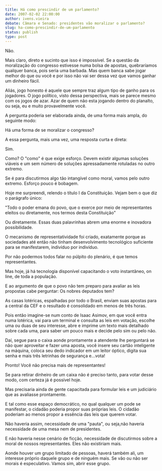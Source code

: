 ```yaml
---
title: Há como prescindir de um parlamento?
date: 2007-02-02 22:00:00
author: ivens.vieira
debate: Câmara e Senado: presidentes vão moralizar o parlamento?
slug: ha-como-prescindir-de-um-parlamento
status: publish 
type: post
---
```


Não.   

Mais claro, direto e sucinto que isso é impossível. Se a questão da moralização do congresso estivesse numa bolsa de apostas, quebraríamos qualquer banca, pois seria uma barbada. Mas quem banca sabe jogar melhor do que ou você e por isso não vai ser dessa vez que vamos ganhar um dinheiro fácil.  

Aliás, jogo honesto é aquele que sempre traz algum tipo de ganho para os jogadores. O jogo político, visto dessa perspectiva, mais se parece mesmo com os jogos de azar. Azar de quem não esta jogando dentro do planalto, ou seja, eu e muito provavelmente você.  

A pergunta poderia ser elaborada ainda, de uma forma mais ampla, do seguinte modo:  

Há uma forma de se moralizar o congresso?  

A essa pergunta, mais uma vez, uma resposta curta e direta:  

Sim.  

Como? O "como" é que exige esforço. Devem existir algumas soluções viáveis e um sem número de soluções apressadamente rotuladas no outro extremo.  

Se é para discutirmos algo tão intangível como moral, vamos pelo outro extremo. Esforço pouco é bobagem.  

Hoje me surpreendi, relendo o título I da Constituição. Vejam bem o que diz o parágrafo único:  

"Todo o poder emana do povo, que o exerce por meio de representantes eleitos ou diretamente, nos termos desta Constituição"  

  

Ou diretamente. Essas duas palavrinhas abrem uma enorme e inovadora possibilidade.  

O mecanismo de representatividade foi criado, exatamente porque as sociedades até então não tinham desenvolvimento tecnológico suficiente para se manifestarem, indivíduo por indivíduo.  

Por não podermos todos falar no púlpito do plenário, é que temos representantes.  

Mas hoje, já há tecnologia disponível capacitando o voto instantâneo, on line, de toda a população.  

E ao argumento de que o povo não tem preparo para avaliar as leis propostas cabe perguntar: Os nobres deputados tem?  

As casas lotéricas, espalhadas por todo o Brasil, enviam suas apostas para a central da CEF e o resultado é consolidado em menos de três horas.  

Pois então imagine-se num conto de Isaac Asimov, em que você entra numa lotérica, vai para um terminal e consulta as leis em votação, escolhe uma ou duas de seu interesse, abre e imprime um texto mais detalhado sobre cada uma, para saber um pouco mais e decide pelo sim ou pelo não.  

Daí, segue para o caixa aonde prontamente a atendente lhe perguntará se não quer aproveitar e fazer uma aposta, você insere seu cartão inteligente na máquina, coloca seu dedo indicador em um leitor óptico, digita sua senha e mais três letrinhas de segurança e...vota!  

Pronto! Você não precisa mais de representantes!   

Se para retirar dinheiro de um caixa não é preciso tanto, para votar desse modo, com certeza já é possível hoje.  

  

Mas precisaria ainda de gente capacitada para formular leis e um judiciário que as avaliasse prontamente.  

E tal como esse espaço democrático, no qual qualquer um pode se manifestar, o cidadão poderia propor suas próprias leis. O cidadão poderiam ao menos propor a essência das leis que querem votar.  

Não haveria assim, necessidade de uma "pauta", ou seja,não haveria necessidade de uma mesa nem de presidentes.  

E não haveria nesse cenário de ficção, necessidade de discutirmos sobre a moral de nossos representantes. Eles não existiriam mais.   

Aonde houver um grupo limitado de pessoas, haverá também ali, um interesse próprio daquele grupo e de ninguém mais. Se vão ou não ser morais é especulativo. Vamos sim, abrir esse grupo.  

